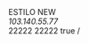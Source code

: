 <teamtalk>
	<host>		
	<name>ESTILO NEW</name>	
	<address>103.140.55.77</address>
        <tcpport>22222</tcpport>	
	<udpport>22222</udpport>
        <encrypted>true</encrypted>	
	<auth>	
	<username></username>		
<password></password>	
	</auth>	
	<join>
	<channel>/</channel>
	<password></password></join>
	</host>	
	</teamtalk>
